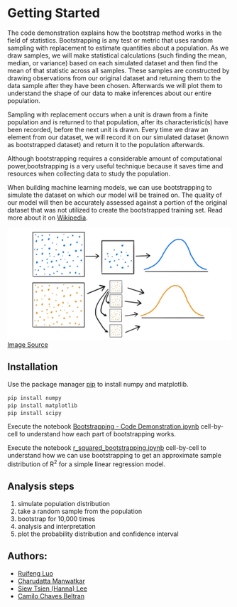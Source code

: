 # Getting Started

The code demonstration explains how the bootstrap method works in the field of statistics. Bootstrapping is any test or metric that uses random sampling with replacement to estimate quantities about a population. As we draw samples, we will make statistical calculations (such finding the mean, median, or variance) based on each simulated dataset and then find the mean of that statistic across all samples. These samples are constructed by drawing observations from our original dataset and returning them to the data sample after they have been chosen. Afterwards we will plot them to understand the shape of our data to make inferences about our entire population.

Sampling with replacement occurs when a unit is drawn from a finite population and is returned to that population, after its characteristic(s) have been recorded, before the next unit is drawn. Every time we draw an element from our dataset, we will record it on our simulated dataset (known as bootstrapped dataset) and return it to the population afterwards.

Although bootstrapping requires a considerable amount of computational power,bootstrapping is a very useful technique because it saves time and resources when collecting data to study the population.

When building machine learning models, we can use bootstrapping to simulate the dataset on which our model will be trained on. The quality of our model will then be accurately assessed against a portion of the original dataset that was not utilized to create the bootstrapped training set. Read more about it on [Wikipedia](https://en.wikipedia.org/wiki/Bootstrapping_(statistics)). 

![Bootstrapping Illustration](https://github.com/Lawrence-LUOoo/Bootstrapping-Code-Demonstration/blob/main/bootstrapping_illustration.jpeg) [Image Source](https://trisxcjoseph.medium.com/)

## Installation
Use the package manager [pip](https://pip.pypa.io/en/stable/) to install numpy and matplotlib.

```bash
pip install numpy
pip install matplotlib
pip install scipy
```

Execute the notebook [Bootstrapping - Code Demonstration.ipynb](https://github.com/Lawrence-LUOoo/Bootstrapping-Code-Demonstration/blob/main/Bootstrapping%20-%20Code%20Demonstration.ipynb) cell-by-cell to understand how each part of bootstrapping works.

Execute the notebook [r_squared_bootstrapping.ipynb](https://github.com/Lawrence-LUOoo/Bootstrapping-Code-Demonstration/blob/main/r_squared_bootstrapping.ipynb) cell-by-cell to understand how we can use bootstrapping to get an approximate sample distribution of R<sup>2</sup> for a simple linear regression model. 

## Analysis steps
1. simulate population distribution
2. take a random sample from the population
3. bootstrap for 10,000 times
4. analysis and interpretation
5. plot the probability distribution and confidence interval

## Authors:
+ [Ruifeng Luo](https://github.com/Lawrence-LUOoo)
+ [Charudatta Manwatkar](https://github.com/CharudattaManwatkar)
+ [Siew Tsien (Hanna) Lee](https://link-url-here.org)
+ [Camilo Chaves Beltran](https://link-url-here.org)


